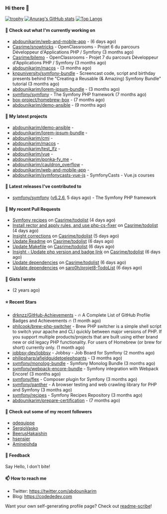 ### Hi there 👋

[![trophy](https://github-profile-trophy.vercel.app/?username=abdounikarim&theme=onestar&row=1&column=7&no-frame=true&margin-w=13)](https://github.com/ryo-ma/github-profile-trophy)
[![Anurag's GitHub stats](https://github-readme-stats.vercel.app/api?username=abdounikarim&show_icons=true&theme=dark&count_private=true&hide_border=true)](https://github.com/anuraghazra/github-readme-stats)
[![Top Langs](https://github-readme-stats.vercel.app/api/top-langs/?username=abdounikarim&langs_count=8&layout=compact&theme=dark&hide_border=true)](https://github.com/anuraghazra/github-readme-stats)

#### 👷 Check out what I'm currently working on

- [abdounikarim/web-and-mobile-app](https://github.com/abdounikarim/web-and-mobile-app) -  (6 days ago)
- [Casrime/snowtricks](https://github.com/Casrime/snowtricks) - OpenClassrooms - Projet 6 du parcours Développeur d&#39;Applications PHP / Symfony (3 months ago)
- [Casrime/bilemo](https://github.com/Casrime/bilemo) - OpenClassrooms - Projet 7 du parcours Développeur d&#39;Applications PHP / Symfony (3 months ago)
- [abdounikarim/macos](https://github.com/abdounikarim/macos) -  (3 months ago)
- [knpuniversity/symfony-bundle](https://github.com/knpuniversity/symfony-bundle) - Screencast code, script and birthday presents behind the &#34;Creating a Reusable (&amp; Amazing) Symfony Bundle&#34; tutorial (3 months ago)
- [abdounikarim/lorem-ipsum-bundle](https://github.com/abdounikarim/lorem-ipsum-bundle) -  (3 months ago)
- [symfony/symfony](https://github.com/symfony/symfony) - The Symfony PHP framework (7 months ago)
- [box-project/homebrew-box](https://github.com/box-project/homebrew-box) -  (7 months ago)
- [abdounikarim/demo-ansible](https://github.com/abdounikarim/demo-ansible) -  (9 months ago)

#### 🌱 My latest projects

- [abdounikarim/demo-ansible](https://github.com/abdounikarim/demo-ansible) - 
- [abdounikarim/lorem-ipsum-bundle](https://github.com/abdounikarim/lorem-ipsum-bundle) - 
- [abdounikarim/cmi](https://github.com/abdounikarim/cmi) - 
- [abdounikarim/macos](https://github.com/abdounikarim/macos) - 
- [abdounikarim/test_lfz](https://github.com/abdounikarim/test_lfz) - 
- [abdounikarim/vue](https://github.com/abdounikarim/vue) - 
- [abdounikarim/ponka-fy_me](https://github.com/abdounikarim/ponka-fy_me) - 
- [abdounikarim/cauldron_overflow](https://github.com/abdounikarim/cauldron_overflow) - 
- [abdounikarim/web-and-mobile-app](https://github.com/abdounikarim/web-and-mobile-app) - 
- [abdounikarim/symfonycasts-vue-js](https://github.com/abdounikarim/symfonycasts-vue-js) - SymfonyCasts - Vue.js courses

#### 🔭 Latest releases I've contributed to

- [symfony/symfony](https://github.com/symfony/symfony) ([v6.2.6](https://github.com/symfony/symfony/releases/tag/v6.2.6), 5 days ago) - The Symfony PHP framework

#### 🔨 My recent Pull Requests

- [Symfony recipes](https://github.com/Casrime/todolist/pull/10) on [Casrime/todolist](https://github.com/Casrime/todolist) (4 days ago)
- [Install rector and apply rules, and use php-cs-fixer](https://github.com/Casrime/todolist/pull/9) on [Casrime/todolist](https://github.com/Casrime/todolist) (4 days ago)
- [Insight corrections](https://github.com/Casrime/todolist/pull/8) on [Casrime/todolist](https://github.com/Casrime/todolist) (5 days ago)
- [Update Readme](https://github.com/Casrime/todolist/pull/7) on [Casrime/todolist](https://github.com/Casrime/todolist) (6 days ago)
- [Update Makefile](https://github.com/Casrime/todolist/pull/6) on [Casrime/todolist](https://github.com/Casrime/todolist) (6 days ago)
- [Insight - Update php version and badge link](https://github.com/Casrime/todolist/pull/5) on [Casrime/todolist](https://github.com/Casrime/todolist) (6 days ago)
- [Update dependencies](https://github.com/Casrime/todolist/pull/4) on [Casrime/todolist](https://github.com/Casrime/todolist) (6 days ago)
- [Update dependencies](https://github.com/saro0h/projet8-TodoList/pull/31) on [saro0h/projet8-TodoList](https://github.com/saro0h/projet8-TodoList) (6 days ago)

#### 📓 Gists I wrote

- [](https://gist.github.com/b237278802559acb0bcf1e2516ba718e) (2 years ago)

#### ⭐ Recent Stars

- [drknzz/GitHub-Achievements](https://github.com/drknzz/GitHub-Achievements) - 🔥 A Complete List of GitHub Profile Badges and Achievements 🔥 (1 month ago)
- [philcook/brew-php-switcher](https://github.com/philcook/brew-php-switcher) - Brew PHP switcher is a simple shell script to switch your apache and CLI quickly between major versions of PHP. If you support multiple products/projects that are built using either brand new or old legacy PHP functionality. For users of Homebrew (or brew for short) currently only. (1 month ago)
- [jobbsy-dev/jobbsy](https://github.com/jobbsy-dev/jobbsy) - Jobbsy - Job Board for Symfony (2 months ago)
- [philipsharp/afieldguidetoelephpants](https://github.com/philipsharp/afieldguidetoelephpants) -  (3 months ago)
- [symfony/monolog-bundle](https://github.com/symfony/monolog-bundle) - Symfony Monolog Bundle (3 months ago)
- [symfony/webpack-encore-bundle](https://github.com/symfony/webpack-encore-bundle) - Symfony integration with Webpack Encore! (3 months ago)
- [symfony/flex](https://github.com/symfony/flex) - Composer plugin for Symfony (3 months ago)
- [symfony/panther](https://github.com/symfony/panther) - A browser testing and web crawling library for PHP and Symfony (3 months ago)
- [symfony/recipes](https://github.com/symfony/recipes) - Symfony Recipes Repository (3 months ago)
- [abdounikarim/prepare-certification](https://github.com/abdounikarim/prepare-certification) -  (7 months ago)

#### 👯 Check out some of my recent followers

- [qdequippe](https://github.com/qdequippe)
- [SergioVasko](https://github.com/SergioVasko)
- [BeerusHakaishin](https://github.com/BeerusHakaishin)
- [hsensier](https://github.com/hsensier)
- [Aminejohda](https://github.com/Aminejohda)

#### 💬 Feedback

Say Hello, I don't bite!

#### 📫 How to reach me

- Twitter: https://twitter.com/abdounikarim
- Blog: https://codededev.com

Want your own self-generating profile page? Check out [readme-scribe](https://github.com/muesli/readme-scribe)!
